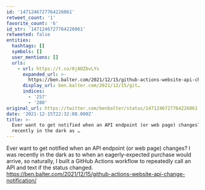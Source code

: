 ```yaml
---
id: '1471246727764226061'
retweet_count: '1'
favorite_count: '6'
id_str: '1471246727764226061'
retweeted: false
entities:
  hashtags: []
  symbols: []
  user_mentions: []
  urls:
    - url: https://t.co/0jAOZbvLYs
      expanded_url: >-
        https://ben.balter.com/2021/12/15/github-actions-website-api-change-notification/
      display_url: ben.balter.com/2021/12/15/git…
      indices:
        - '257'
        - '280'
original_url: https://twitter.com/benbalter/status/1471246727764226061
date: '2021-12-15T22:32:08.000Z'
title: >-
  Ever want to get notified when an API endpoint (or web page) changes? I was
  recently in the dark as …
---
```


Ever want to get notified when an API endpoint (or web page) changes? I was recently in the dark as to when an eagerly-expected purchase would arrive, so naturally, I built a GitHub Actions workflow to repeatedly call an API and text if the status changed. https://ben.balter.com/2021/12/15/github-actions-website-api-change-notification/